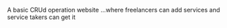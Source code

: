 A basic CRUd operation website ...where freelancers can add services and service takers can get it 
